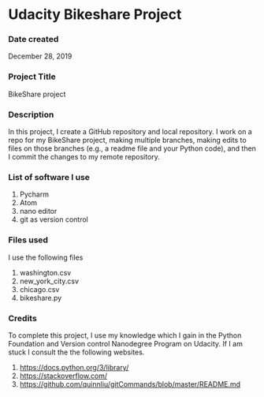 # Udacity Bikeshare Project

### Date created
December 28, 2019

### Project Title
BikeShare project

### Description
In this project, I create a GitHub repository and local repository. I work on a repo for my BikeShare project, making multiple branches, making edits to files on those branches (e.g., a readme file and your Python code), and then I commit the changes to my remote repository.

### List of software I use
1. Pycharm
2. Atom
3. nano editor
4. git as version control

### Files used
I use the following files
1. washington.csv
2. new_york_city.csv
3. chicago.csv
4. bikeshare.py
### Credits
To complete this project, I use my knowledge which I gain in the Python Foundation and Version control Nanodegree Program on Udacity. If I am stuck I consult the the following websites.
1. https://docs.python.org/3/library/
2. https://stackoverflow.com/
3. https://github.com/quinnliu/gitCommands/blob/master/README.md
